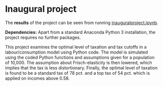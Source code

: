 # Inaugural project

The **results** of the project can be seen from running [inauguralproject.ipynb](inauguralproject.ipynb).

**Dependencies:** Apart from a standard Anaconda Python 3 installation, the project requires no further packages.

This project examines the optimal level of taxation and tax cutoffs in a labour/consumption model using Python code. The model is simulated using the coded Python functions and assumptions given for a population of 10,000. The assumption about Frisch-elasticity is then lowered, which implies that the tax is less distortionary. Finally, the optimal level of taxation is found to be a standard tax of 78 pct. and a top tax of 54 pct. which is applied on incomes above 0.58.


